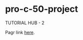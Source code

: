 # pro-c-50-project
TUTORIAL HUB - 2

Pagr link [here](https://aayushjadhav.github.io/pro-c-50-project/).
